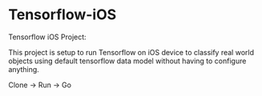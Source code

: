 # Tensorflow-iOS
Tensorflow iOS Project:  

This project is setup to run Tensorflow on iOS device to classify real world objects using default tensorflow data model without having to configure anything.

Clone -> Run -> Go
